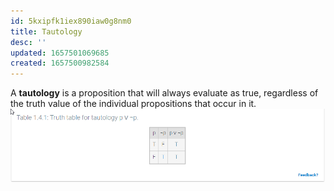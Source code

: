 ```yaml
---
id: 5kxipfk1iex890iaw0g8nm0
title: Tautology
desc: ''
updated: 1657501069685
created: 1657500982584
---
```


A __tautology__ is a proposition that will always evaluate as true, regardless of the truth value of the individual propositions that occur in it.
![Example of a tautology](2022-07-10-20-57-19.png)